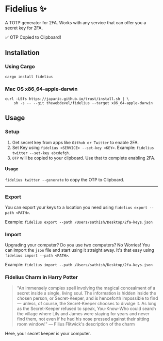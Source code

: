# Fidelius ✨
A TOTP generator for 2FA. Works with any service that can offer you a secret key for 2FA.

✅ OTP Copied to Clipboard!

## Installation

### Using Cargo

```
cargo install fidelius
```

### Mac OS x86_64-apple-darwin

```
curl -LSfs https://japaric.github.io/trust/install.sh | \
    sh -s -- --git thewebdevel/fidelius --target x86_64-apple-darwin
```


## Usage

### Setup
1. Get secret key from apps like `Github or Twitter` to enable 2FA.
2. Set Key using `fidelius <SERVICE> --set-key <KEY>`. Example: `fidelius twitter --set-key abcdefgh`.
3. `OTP` will be copied to your clipboard. Use that to complete enabling 2FA.

#### Usage
`fidelius twitter --generate` to copy the OTP to Clipboard.

---

### Export
You can export your keys to a location you need using `fidelius export --path <PATH>`.

Example: `fidelius export --path /Users/sathish/Desktop/2fa-keys.json`


### Import
Upgrading your computer? Do you use two computers? No Worries! You can import the `json` file and start using it straight away. It's that easy using `fidelius import --path <PATH>`.

Example: `fidelius import --path /Users/sathish/Desktop/2fa-keys.json`


### Fidelius Charm in Harry Potter

>    "An immensely complex spell involving the magical concealment of a secret inside a single, living soul. The information is hidden inside the chosen person, or Secret-Keeper, and is henceforth impossible to find — unless, of course, the Secret-Keeper chooses to divulge it. As long as the Secret-Keeper refused to speak, You-Know-Who could search the village where Lily and James were staying for years and never find them, not even if he had his nose pressed against their sitting room window!"
    — Filius Flitwick's description of the charm

Here, your secret keeper is your computer.